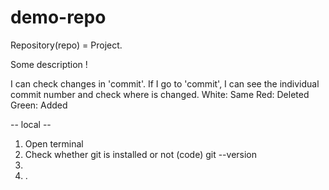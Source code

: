 # demo-repo
Repository(repo) = Project. 

Some description !

I can check changes in 'commit'.
If I go to 'commit', I can see the individual commit number and check where is changed. 
White: Same
Red: Deleted
Green: Added

-- local --
1. Open terminal
2. Check whether git is installed or not
  (code) git --version
3. 
4. .
